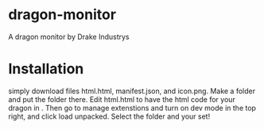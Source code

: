 # dragon-monitor
A dragon monitor by Drake Industrys

# Installation
simply download files html.html, manifest.json, and icon.png. Make a folder and put the folder there. Edit html.html to have the html code for your dragon in <body>. Then go to manage extenstions and turn on dev mode in the top right, and click load unpacked. Select the folder and your set!
